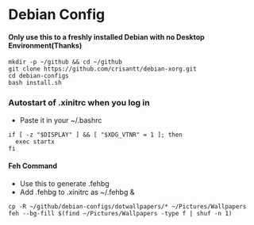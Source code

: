 # Debian Config

#### Only use this to a freshly installed Debian with no Desktop Environment(Thanks)
```
mkdir -p ~/github && cd ~/github
git clone https://github.com/crisantt/debian-xorg.git
cd debian-configs
bash install.sh
```
### Autostart of .xinitrc when you log in
- Paste it in your ~/.bashrc
```
if [ -z "$DISPLAY" ] && [ "$XDG_VTNR" = 1 ]; then
  exec startx
fi
```
#### Feh Command
- Use this to generate .fehbg
- Add .fehbg to .xinitrc as ~/.fehbg &
```
cp -R ~/github/debian-configs/dotwallpapers/* ~/Pictures/Wallpapers
feh --bg-fill $(find ~/Pictures/Wallpapers -type f | shuf -n 1)
```
